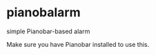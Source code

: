 pianobalarm
===========

simple Pianobar-based alarm


Make sure you have Pianobar installed to use this.

